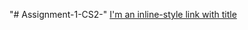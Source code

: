 "# Assignment-1-CS2-" 
[I'm an inline-style link with title](https://mybinder.org/v2/gh/WaqasE/Assignment-1-CS2-/38ff4b9fbd8cbf793535448121c3686ba20ad3a8 "Binder Link")
